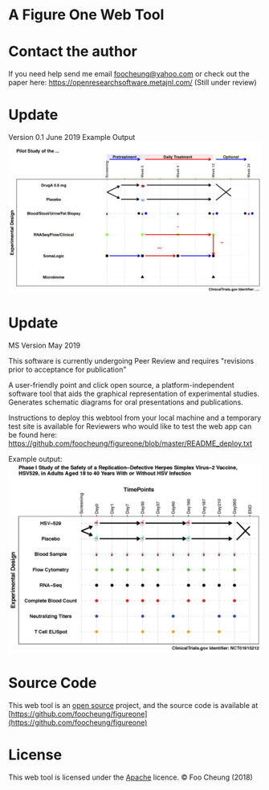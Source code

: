 # A Figure One Web Tool

# Contact the author
If you need help send me email foocheung@yahoo.com or check out the paper here: https://openresearchsoftware.metajnl.com/ (Still under review)

# Update
Version 0.1 June 2019 Example Output
<img src="https://github.com/foocheung/figureone/blob/master/myplot - 2019-06-25T171209.339.png">

# Update
MS Version May 2019

This software is currently undergoing Peer Review and requires "revisions prior to acceptance for publication"

A user-friendly point and click open source, a platform-independent software tool that aids the graphical representation of experimental studies. Generates schematic diagrams for oral presentations and publications.

Instructions to deploy this webtool from your local machine and a temporary test site is available for Reviewers who would like to test the web app can be found here:
https://github.com/foocheung/figureone/blob/master/README_deploy.txt


Example output:
<img src="https://github.com/foocheung/figureone/blob/master/www/template2.png">


# Source Code
This web tool is an [open source](http://opensource.org) project, and the source code is available at [https://github.com/foocheung/figureone](https://github.com/foocheung/figureone)

# License
This web tool is licensed under the [Apache](http://www.apache.org/licenses/LICENSE-2.0) licence. &copy; Foo Cheung (2018)


